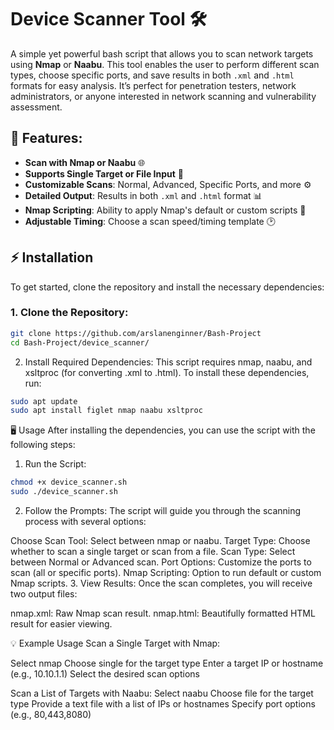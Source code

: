 # Device Scanner Tool 🛠️

A simple yet powerful bash script that allows you to scan network targets using **Nmap** or **Naabu**. This tool enables the user to perform different scan types, choose specific ports, and save results in both `.xml` and `.html` formats for easy analysis. It’s perfect for penetration testers, network administrators, or anyone interested in network scanning and vulnerability assessment.

## 🚀 Features:
- **Scan with Nmap or Naabu** 🌐
- **Supports Single Target or File Input** 📄
- **Customizable Scans**: Normal, Advanced, Specific Ports, and more ⚙️
- **Detailed Output**: Results in both `.xml` and `.html` format 📊
- **Nmap Scripting**: Ability to apply Nmap's default or custom scripts 📝
- **Adjustable Timing**: Choose a scan speed/timing template 🕑

## ⚡ Installation

To get started, clone the repository and install the necessary dependencies:

### 1. Clone the Repository:

```bash
git clone https://github.com/arslanenginner/Bash-Project
cd Bash-Project/device_scanner/
```
2. Install Required Dependencies:
This script requires nmap, naabu, and xsltproc (for converting .xml to .html). To install these dependencies, run:
```bash
sudo apt update
sudo apt install figlet nmap naabu xsltproc
```
🖥️ Usage
After installing the dependencies, you can use the script with the following steps:

1. Run the Script:
```bash
chmod +x device_scanner.sh
sudo ./device_scanner.sh
```
2. Follow the Prompts:
The script will guide you through the scanning process with several options:

Choose Scan Tool: Select between nmap or naabu.
Target Type: Choose whether to scan a single target or scan from a file.
Scan Type: Select between Normal or Advanced scan.
Port Options: Customize the ports to scan (all or specific ports).
Nmap Scripting: Option to run default or custom Nmap scripts.
3. View Results:
Once the scan completes, you will receive two output files:

nmap.xml: Raw Nmap scan result.
nmap.html: Beautifully formatted HTML result for easier viewing.

💡 Example Usage
Scan a Single Target with Nmap:

Select nmap
Choose single for the target type
Enter a target IP or hostname (e.g., 10.10.1.1)
Select the desired scan options

Scan a List of Targets with Naabu:
Select naabu
Choose file for the target type
Provide a text file with a list of IPs or hostnames
Specify port options (e.g., 80,443,8080)

